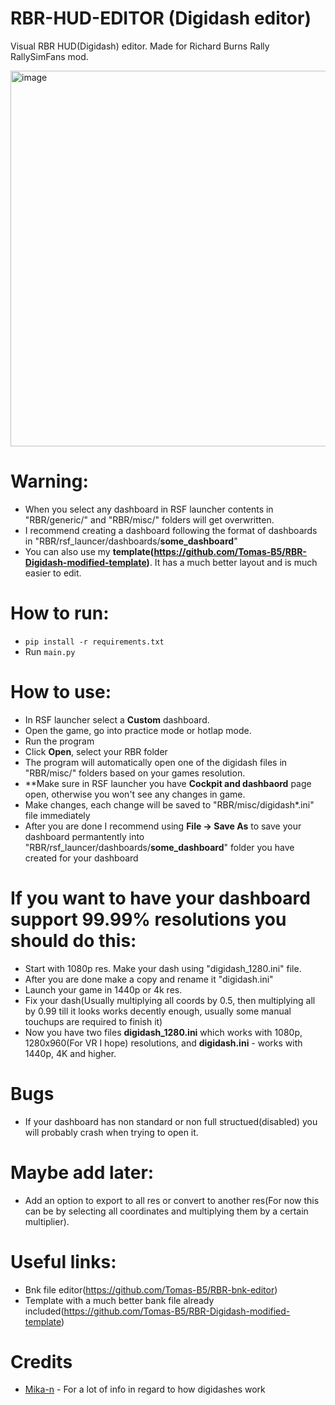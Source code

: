 # RBR-HUD-EDITOR (Digidash editor)
Visual RBR HUD(Digidash) editor. Made for Richard Burns Rally RallySimFans mod.

<img width="601" alt="image" src="https://user-images.githubusercontent.com/104921631/231551308-2cfbb120-ea24-4eaa-8d22-6116822254c5.png">

# Warning:
- When you select any dashboard in RSF launcher contents in "RBR/generic/" and "RBR/misc/" folders will get overwritten. 
- I recommend creating a dashboard following the format of dashboards in "RBR/rsf_launcer/dashboards/**some_dashboard**"
- You can also use my **template(https://github.com/Tomas-B5/RBR-Digidash-modified-template)**. It has a much better layout and is much easier to edit.

# How to run:
- `pip install -r requirements.txt`
- Run `main.py`

# How to use:
- In RSF launcher select a **Custom** dashboard.
- Open the game, go into practice mode or hotlap mode.
- Run the program
- Click **Open**, select your RBR folder
- The program will automatically open one of the digidash files in "RBR/misc/" folders based on your games resolution.
- **Make sure in RSF launcher you have **Cockpit and dashbaord** page open, otherwise you won't see any changes in game.
- Make changes, each change will be saved to "RBR/misc/digidash*.ini" file immediately
- After you are done I recommend using **File -> Save As** to save your dashboard permantently into "RBR/rsf_launcer/dashboards/**some_dashboard**" folder you have created for your dashboard

# If you want to have your dashboard support 99.99% resolutions you should do this:
- Start with 1080p res. Make your dash using "digidash_1280.ini" file.
- After you are done make a copy and rename it "digidash.ini"
- Launch your game in 1440p or 4k res.
- Fix your dash(Usually multiplying all coords by 0.5, then multiplying all by 0.99 till it looks works decently enough, usually some manual touchups are required to finish it)
- Now you have two files **digidash_1280.ini** which works with 1080p, 1280x960(For VR I hope) resolutions, and **digidash.ini** - works with 1440p, 4K and higher.

# Bugs 
- If your dashboard has non standard or non full structued(disabled) you will probably crash when trying to open it.

# Maybe add later:
- Add an option to export to all res or convert to another res(For now this can be by selecting all coordinates and multiplying them by a certain multiplier). 

# Useful links:
- Bnk file editor(https://github.com/Tomas-B5/RBR-bnk-editor)
- Template with a much better bank file already included(https://github.com/Tomas-B5/RBR-Digidash-modified-template)

# Credits
- [Mika-n](https://github.com/mika-n) - For a lot of info in regard to how digidashes work
